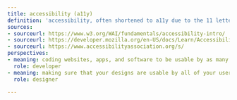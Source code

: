 ```yaml
---
title: accessibility (a11y)
definition: 'accessibility, often shortened to a11y due to the 11 letters between the "a" and the "y", is the measure of how usable your website is for all people, inclusive of disability and circumstance'
sources:
- sourceurl: https://www.w3.org/WAI/fundamentals/accessibility-intro/
- sourceurl: https://developer.mozilla.org/en-US/docs/Learn/Accessibility/What_is_accessibility
- sourceurl: https://www.accessibilityassociation.org/s/
perspectives:
- meaning: coding websites, apps, and software to be usable by as many people as possible
  role: developer
- meaning: making sure that your designs are usable by all of your user groups
  role: designer

---
```

